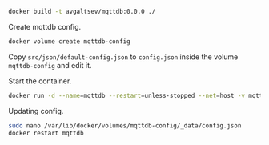 ```bash
docker build -t avgaltsev/mqttdb:0.0.0 ./
```

Create mqttdb config.

```bash
docker volume create mqttdb-config
```

Copy `src/json/default-config.json` to `config.json` inside the volume `mqttdb-config` and edit it.

Start the container.

```bash
docker run -d --name=mqttdb --restart=unless-stopped --net=host -v mqttdb-config:/root/config/ avgaltsev/mqttdb:0.0.0
```

Updating config.

```bash
sudo nano /var/lib/docker/volumes/mqttdb-config/_data/config.json
docker restart mqttdb
```
